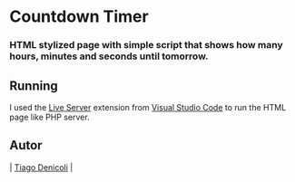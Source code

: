 # Countdown Timer

### HTML stylized page with simple script that shows how many hours, minutes and seconds until tomorrow.

## Running

I used the [Live Server](https://marketplace.visualstudio.com/items?itemName=ritwickdey.LiveServer) extension from [Visual Studio Code](https://code.visualstudio.com/) to run the HTML page like PHP server.

## Autor

|  [Tiago Denicoli](https://github.com/Denicoli/)   |